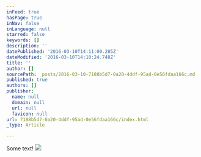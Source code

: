 ```yaml
---
inFeed: true
hasPage: true
inNav: false
inLanguage: null
starred: false
keywords: []
description: ''
datePublished: '2016-03-10T14:11:00.285Z'
dateModified: '2016-03-10T14:10:24.748Z'
title: ''
author: []
sourcePath: _posts/2016-03-10-7188b5d7-0a20-4ddf-95ad-0e56fdaa166c.md
published: true
authors: []
publisher:
  name: null
  domain: null
  url: null
  favicon: null
url: 7188b5d7-0a20-4ddf-95ad-0e56fdaa166c/index.html
_type: Article

---
```

Some text!
![](https://the-grid-user-content.s3-us-west-2.amazonaws.com/a8167696-5e59-4182-ad6f-32763cd38069.jpg)